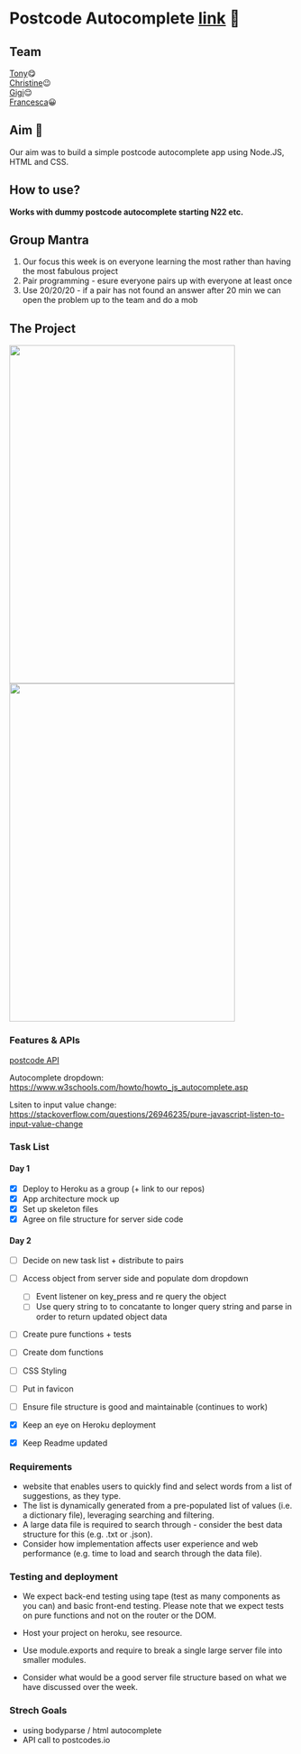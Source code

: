 # Postcode Autocomplete [link](https://postcode-autocomplete.herokuapp.com/) :checkered_flag:

## Team   
[Tony](github.com/tonylomax):yum:  
[Christine](github.com/xIrusux):wink:  
[Gigi](github.com/gminova):relieved:  
[Francesca](github.com/frannyfra):grinning:  

## Aim :dart:

Our aim was to build a simple postcode autocomplete app using Node.JS, HTML and CSS.

## How to use?
**Works with dummy postcode autocomplete starting N22 etc.**

## Group Mantra
1. Our focus this week is on everyone learning the most rather than having the most fabulous project
2. Pair programming - esure everyone pairs up with everyone at least once
3. Use 20/20/20 - if a pair has not found an answer after 20 min we can open the problem up to the team and do a mob


## The Project 
<img src="https://i.imgur.com/ZcZZ3AL.jpg" width="400" height="600"> <img src="https://i.imgur.com/pcK7QkY.jpg" width="400" height="600">


### Features & APIs 

[postcode API](https://postcodes.io/)

Autocomplete dropdown:
https://www.w3schools.com/howto/howto_js_autocomplete.asp

Lsiten to input value change: 
https://stackoverflow.com/questions/26946235/pure-javascript-listen-to-input-value-change



### Task List

#### Day 1
- [x] Deploy to Heroku as a group (+ link to our repos)
- [x] App architecture mock up
- [x] Set up skeleton files
- [x] Agree on file structure for server side code

#### Day 2
- [ ] Decide on new task list + distribute to pairs
- [ ] Access object from server side and populate dom dropdown 
    - [ ] Event listener on key_press and re query the object
    - [ ] Use query string to to concatante to longer query string and parse in order to return updated object data
- [ ] Create pure functions + tests
- [ ] Create dom functions 
- [ ] CSS Styling
- [ ] Put in favicon
- [ ] Ensure file structure is good and maintainable (continues to work)
- [x] Keep an eye on Heroku deployment 
- [x] Keep Readme updated



### Requirements
* website that enables users to quickly find and select words from a list of suggestions, as they type.
* The list is dynamically generated from a pre-populated list of values (i.e. a dictionary file), leveraging searching and filtering.
* A large data file is required to search through - consider the best data structure for this (e.g. .txt or .json).
* Consider how implementation affects user experience and web performance (e.g. time to load and search through the data file).

### Testing and deployment
* We expect back-end testing using tape (test as many components as you can) and basic front-end testing. Please note that we expect tests on pure functions and not on the router or the DOM.

* Host your project on heroku, see resource.

* Use module.exports and require to break a single large server file into smaller modules.

* Consider what would be a good server file structure based on what we have discussed over the week.

### Strech Goals
* using bodyparse / html autocomplete
* API call to postcodes.io

